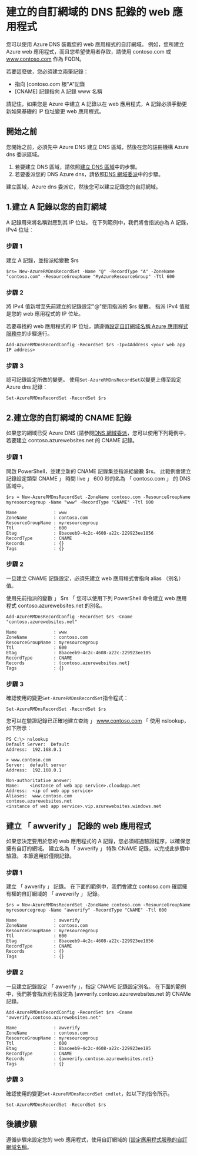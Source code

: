 <properties
   pageTitle="建立自訂的 DNS 記錄的 web 應用程式 |Microsoft Azure  "
   description="如何建立的自訂網域的 DNS 記錄，透過 Azure DNS 的 web 應用程式。"
   services="dns"
   documentationCenter="na"
   authors="sdwheeler"
   manager="carmonm"
   editor=""/>

<tags
   ms.service="dns"
   ms.devlang="na"
   ms.topic="article"
   ms.tgt_pltfrm="na"
   ms.workload="infrastructure-services"
   ms.date="08/16/2016"
   ms.author="sewhee"/>

# <a name="create-dns-records-for-a-web-app-in-a-custom-domain"></a>建立的自訂網域的 DNS 記錄的 web 應用程式

您可以使用 Azure DNS 裝載您的 web 應用程式的自訂網域。 例如，您所建立 Azure web 應用程式，而且您希望使用者存取，請使用 contoso.com 或 www.contoso.com 作為 FQDN。

若要這麼做，您必須建立兩筆記錄︰

- 指向 [contoso.com 根"A"記錄
- [CNAME] 記錄指向 A 記錄 www 名稱

請記住，如果您是 Azure 中建立 A 記錄以在 web 應用程式，A 記錄必須手動更新如果基礎的 IP 位址變更 web 應用程式。

## <a name="before-you-begin"></a>開始之前

您開始之前，必須先中 Azure DNS 建立 DNS 區域，然後在您的註冊機構 Azure dns 委派區域。

1. 若要建立 DNS 區域，請依照[建立 DNS 區域](dns-getstarted-create-dnszone.md)中的步驟。
2. 若要委派您的 DNS Azure dns，請依照[DNS 網域委派](dns-domain-delegation.md)中的步驟。

建立區域，Azure dns 委派它，然後您可以建立記錄您的自訂網域。


## <a name="1-create-an-a-record-for-your-custom-domain"></a>1.建立 A 記錄以您的自訂網域

A 記錄用來將名稱對應到其 IP 位址。 在下列範例中，我們將會指派@為 A 記錄，IPv4 位址︰

### <a name="step-1"></a>步驟 1

建立 A 記錄，並指派給變數 $rs

    $rs= New-AzureRMDnsRecordSet -Name "@" -RecordType "A" -ZoneName "contoso.com" -ResourceGroupName "MyAzureResourceGroup" -Ttl 600

### <a name="step-2"></a>步驟 2

將 IPv4 值新增至先前建立的記錄設定"@"使用指派的 $rs 變數。 指派 IPv4 值就是您的 web 應用程式的 IP 位址。

若要尋找的 web 應用程式的 IP 位址，請遵循[設定自訂網域名稱 Azure 應用程式服務中](../web-sites-custom-domain-name.md#Find-the-virtual-IP-address)的步驟進行。

    Add-AzureRMDnsRecordConfig -RecordSet $rs -Ipv4Address <your web app IP address>

### <a name="step-3"></a>步驟 3

認可記錄設定所做的變更。 使用`Set-AzureRMDnsRecordSet`以變更上傳至設定 Azure dns 記錄︰

    Set-AzureRMDnsRecordSet -RecordSet $rs

## <a name="2-create-a-cname-record-for-your-custom-domain"></a>2.建立您的自訂網域的 CNAME 記錄

如果您的網域已受 Azure DNS (請參閱[DNS 網域委派](dns-domain-delegation.md)，您可以使用下列範例中，若要建立 contoso.azurewebsites.net 的 CNAME 記錄。

### <a name="step-1"></a>步驟 1

開啟 PowerShell，並建立新的 CNAME 記錄集並指派給變數 $rs。 此範例會建立記錄設定類型 CNAME 」 時間 live 」 600 秒的名為 「 contoso.com 」 的 DNS 區域中。

    $rs = New-AzureRMDnsRecordSet -ZoneName contoso.com -ResourceGroupName myresourcegroup -Name "www" -RecordType "CNAME" -Ttl 600

    Name              : www
    ZoneName          : contoso.com
    ResourceGroupName : myresourcegroup
    Ttl               : 600
    Etag              : 8baceeb9-4c2c-4608-a22c-229923ee1856
    RecordType        : CNAME
    Records           : {}
    Tags              : {}


### <a name="step-2"></a>步驟 2

一旦建立 CNAME 記錄設定，必須先建立 web 應用程式會指向 alias （別名） 值。

使用先前指派的變數 」 $rs 「 您可以使用下列 PowerShell 命令建立 web 應用程式 contoso.azurewebsites.net 的別名。

    Add-AzureRMDnsRecordConfig -RecordSet $rs -Cname "contoso.azurewebsites.net"

    Name              : www
    ZoneName          : contoso.com
    ResourceGroupName : myresourcegroup
    Ttl               : 600
    Etag              : 8baceeb9-4c2c-4608-a22c-229923ee185
    RecordType        : CNAME
    Records           : {contoso.azurewebsites.net}
    Tags              : {}

### <a name="step-3"></a>步驟 3

確認使用的變更`Set-AzureRMDnsRecordSet`指令程式︰

    Set-AzureRMDnsRecordSet -RecordSet $rs

您可以在驗證記錄已正確地建立查詢 」 www.contoso.com 「 使用 nslookup，如下所示︰

    PS C:\> nslookup
    Default Server:  Default
    Address:  192.168.0.1

    > www.contoso.com
    Server:  default server
    Address:  192.168.0.1

    Non-authoritative answer:
    Name:    <instance of web app service>.cloudapp.net
    Address:  <ip of web app service>
    Aliases:  www.contoso.com
    contoso.azurewebsites.net
    <instance of web app service>.vip.azurewebsites.windows.net

## <a name="create-an-awverify-record-for-web-apps"></a>建立 「 awverify 」 記錄的 web 應用程式


如果您決定要用於您的 web 應用程式的 A 記錄，您必須經過驗證程序，以確保您擁有自訂的網域。 建立名為 「 awverify 」 特殊 CNAME 記錄，以完成此步驟中驗證。 本節適用於僅限記錄。


### <a name="step-1"></a>步驟 1

建立 「 awverify 」 記錄。 在下面的範例中，我們會建立 contoso.com 確認擁有權的自訂網域的 「 aweverify 」 記錄。

    $rs = New-AzureRMDnsRecordSet -ZoneName contoso.com -ResourceGroupName myresourcegroup -Name "awverify" -RecordType "CNAME" -Ttl 600

    Name              : awverify
    ZoneName          : contoso.com
    ResourceGroupName : myresourcegroup
    Ttl               : 600
    Etag              : 8baceeb9-4c2c-4608-a22c-229923ee1856
    RecordType        : CNAME
    Records           : {}
    Tags              : {}


### <a name="step-2"></a>步驟 2

一旦建立記錄設定 「 awverify 」，指定 CNAME 記錄設定別名。 在下面的範例中，我們將會指派別名設定為 [awverify.contoso.azurewebsites.net 的 CNAMe 記錄。

    Add-AzureRMDnsRecordConfig -RecordSet $rs -Cname "awverify.contoso.azurewebsites.net"

    Name              : awverify
    ZoneName          : contoso.com
    ResourceGroupName : myresourcegroup
    Ttl               : 600
    Etag              : 8baceeb9-4c2c-4608-a22c-229923ee185
    RecordType        : CNAME
    Records           : {awverify.contoso.azurewebsites.net}
    Tags              : {}

### <a name="step-3"></a>步驟 3

確認使用的變更`Set-AzureRMDnsRecordSet cmdlet`，如以下的指令所示。

    Set-AzureRMDnsRecordSet -RecordSet $rs



## <a name="next-steps"></a>後續步驟

遵循步驟來設定您的 web 應用程式，使用自訂網域的 [[設定應用程式服務的自訂網域名稱](../app-service-web/web-sites-custom-domain-name.md)。








